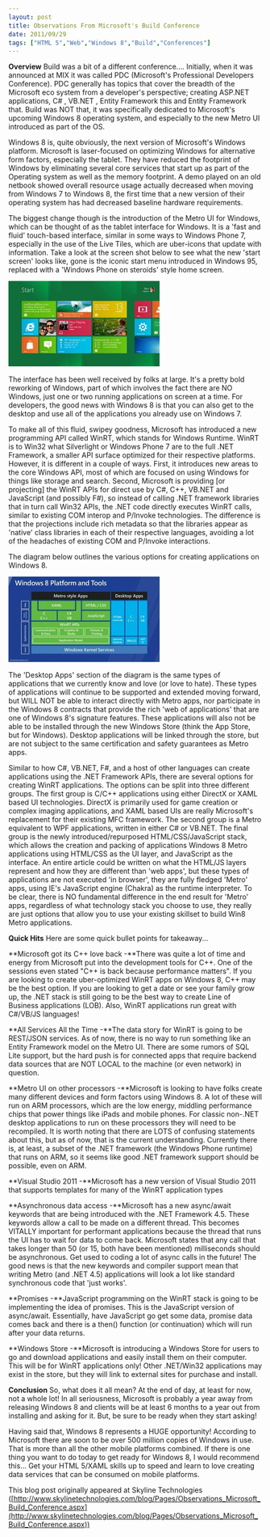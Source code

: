 ```yaml
---
layout: post
title: Observations From Microsoft's Build Conference
date: 2011/09/29
tags: ["HTML 5","Web","Windows 8","Build","Conferences"]
---
```


**Overview**
Build was a bit of a different conference.... Initially, when it was announced at MIX it was called PDC (Microsoft's Professional Developers Conference). PDC generally has topics that cover the breadth of the Microsoft eco system from a developer's perspective; creating ASP.NET applications, C# , VB.NET , Entity Framework this and Entity Framework that. Build was NOT that, it was specifically dedicated to Microsoft's upcoming Windows 8 operating system, and especially to the new Metro UI introduced as part of the OS.

Windows 8 is, quite obviously, the next version of Microsoft's Windows platform. Microsoft is laser-focused on optimizing Windows for alternative form factors, especially the tablet. They have reduced the footprint of Windows by eliminating several core services that start up as part of the Operating system as well as the memory footprint. A demo played on an old netbook showed overall resource usage actually decreased when moving from Windows 7 to Windows 8, the first time that a new version of their operating system has had decreased baseline hardware requirements.

The biggest change though is the introduction of the Metro UI for Windows, which can be thought of as the tablet interface for Windows. It is a 'fast and fluid' touch-based interface, similar in some ways to Windows Phone 7, especially in the use of the Live Tiles, which are uber-icons that update with information. Take a look at the screen shot below to see what the new 'start screen' looks like, gone is the iconic start menu introduced in Windows 95, replaced with a 'Windows Phone on steroids' style home screen.

[![](Win8screen1-300x169.jpg "Win8screen1")](http://www.jptacek.com/wp-content/uploads/2012/10/Win8screen1.jpg)

The interface has been well received by folks at large. It's a pretty bold reworking of Windows, part of which involves the fact there are NO Windows, just one or two running applications on screen at a time. For developers, the good news with Windows 8 is that you can also get to the desktop and use all of the applications you already use on Windows 7.

To make all of this fluid, swipey goodness, Microsoft has introduced a new programming API called WinRT, which stands for Windows Runtime. WinRT is to Win32 what Silverlight or Windows Phone 7 are to the full .NET Framework, a smaller API surface optimized for their respective platforms. However, it is different in a couple of ways. First, it introduces new areas to the core Windows API, most of which are focused on using Windows for things like storage and search. Second, Microsoft is providing [or projecting] the WinRT APIs for direct use by C#, C++, VB.NET and JavaScript (and possibly F#), so instead of calling .NET framework libraries that in turn call Win32 APIs, the .NET code directly executes WinRT calls, similar to existing COM interop and P/Invoke technologies. The difference is that the projections include rich metadata so that the libraries appear as 'native' class libraries in each of their respective languages, avoiding a lot of the headaches of existing COM and P/Invoke interactions.

The diagram below outlines the various options for creating applications on Windows 8.

[![](Win8screen2-300x169.jpg "Win8screen2")](http://www.jptacek.com/wp-content/uploads/2012/10/Win8screen2.jpg)

The 'Desktop Apps' section of the diagram is the same types of applications that we currently know and love (or love to hate). These types of applications will continue to be supported and extended moving forward, but WILL NOT be able to interact directly with Metro apps, nor participate in the Windows 8 contracts that provide the rich 'web of applications' that are one of Windows 8's signature features. These applications will also not be able to be installed through the new Windows Store (think the App Store, but for Windows). Desktop applications will be linked through the store, but are not subject to the same certification and safety guarantees as Metro apps.

Similar to how C#, VB.NET, F#, and a host of other languages can create applications using the .NET Framework APIs, there are several options for creating WinRT applications. The options can be split into three different groups. The first group is C/C++ applications using either DirectX or XAML based UI technologies. DirectX is primarily used for game creation or complex imaging applications, and XAML based UIs are really Microsoft's replacement for their existing MFC framework. The second group is a Metro equivalent to WPF applications, written in either C# or VB.NET. The final group is the newly introduced/repurposed HTML/CSS/JavaScript stack, which allows the creation and packing of applications Windows 8 Metro applications using HTML/CSS as the UI layer, and JavaScript as the interface. An entire article could be written on what the HTML/JS layers represent and how they are different than 'web apps', but these types of applications are not executed 'in browser', they are fully fledged 'Metro' apps, using IE's JavaScript engine (Chakra) as the runtime interpreter. To be clear, there is NO fundamental difference in the end result for 'Metro' apps, regardless of what technology stack you choose to use, they really are just options that allow you to use your existing skillset to build Win8 Metro applications.

**Quick Hits**
Here are some quick bullet points for takeaway...

**Microsoft got its C++ love back -**There was quite a lot of time and energy from Microsoft put into the development tools for C++. One of the sessions even stated "C++ is back because performance matters". If you are looking to create uber-optimized WinRT apps on Windows 8, C++ may be the best option. If you are looking to get a date or see your family grow up, the .NET stack is still going to be the best way to create Line of Business applications (LOB). Also, WinRT applications run great with C#/VB/JS languages!

**All Services All the Time -**The data story for WinRT is going to be REST/JSON services. As of now, there is no way to run something like an Entity Framework model on the Metro UI. There are some rumors of SQL Lite support, but the hard push is for connected apps that require backend data sources that are NOT LOCAL to the machine (or even network) in question.

**Metro UI on other processors -**Microsoft is looking to have folks create many different devices and form factors using Windows 8\. A lot of these will run on ARM processors, which are the low energy, middling performance chips that power things like iPads and mobile phones. For classic non-.NET desktop applications to run on these processors they will need to be recompiled. It is worth noting that there are LOTS of confusing statements about this, but as of now, that is the current understanding. Currently there is, at least, a subset of the .NET framework (the Windows Phone runtime) that runs on ARM, so it seems like good .NET framework support should be possible, even on ARM.

**Visual Studio 2011 -**Microsoft has a new version of Visual Studio 2011 that supports templates for many of the WinRT application types

**Asynchronous data access -**Microsoft has a new async/await keywords that are being introduced with the .NET Framework 4.5\. These keywords allow a call to be made on a different thread. This becomes VITALLY important for performant applications because the thread that runs the UI has to wait for data to come back. Microsoft states that any call that takes longer than 50 (or 15, both have been mentioned) milliseconds should be asynchronous. Get used to coding a lot of async calls in the future! The good news is that the new keywords and compiler support mean that writing Metro (and .NET 4.5) applications will look a lot like standard synchronous code that 'just works'.

**Promises -**JavaScript programming on the WinRT stack is going to be implementing the idea of promises. This is the JavaScript version of async/await. Essentially, have JavaScript go get some data, promise data comes back and there is a then() function (or continuation) which will run after your data returns.

**Windows Store -**Microsoft is introducing a Windows Store for users to go and download applications and easily install them on their computer. This will be for WinRT applications only! Other .NET/Win32 applications may exist in the store, but they will link to external sites for purchase and install.

**Conclusion**
So, what does it all mean? At the end of day, at least for now, not a whole lot! In all seriousness, Microsoft is probably a year away from releasing Windows 8 and clients will be at least 6 months to a year out from installing and asking for it. But, be sure to be ready when they start asking!

Having said that, Windows 8 represents a HUGE opportunity! According to Microsoft there are soon to be over 500 million copies of Windows in use. That is more than all the other mobile platforms combined. If there is one thing you want to do today to get ready for Windows 8, I would recommend this... Get your HTML 5/XAML skills up to speed and learn to love creating data services that can be consumed on mobile platforms.

This blog post originally appeared at Skyline Technologies ([http://www.skylinetechnologies.com/blog/Pages/Observations_Microsoft_Build_Conference.aspx](http://www.skylinetechnologies.com/blog/Pages/Observations_Microsoft_Build_Conference.aspx))